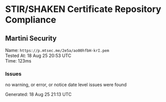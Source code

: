 # STIR/SHAKEN Certificate Repository Compliance

## Martini Security

Name: `https://p.mtsec.me/2e5a/ao00hfbH-krI.pem`\
Tested At: 18 Aug 25 20:53 UTC\
Time: 123ms

### Issues

no warning, or error, or notice date level issues were found

Generated: 18 Aug 25 21:13 UTC